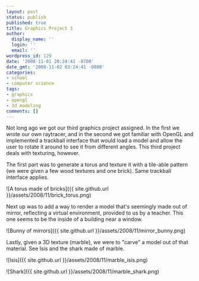 ```yaml
---
layout: post
status: publish
published: true
title: Graphics Project 3
author:
  display_name: ''
  login: ''
  email: ''
wordpress_id: 129
date: '2008-11-01 20:24:41 -0700'
date_gmt: '2008-11-02 03:24:41 -0800'
categories:
- school
- computer science
tags:
- graphics
- opengl
- 3d modeling
comments: []
---
```

Not long ago we got our third graphics project assigned.  In the first we wrote our own raytracer, and in the second we got familiar with OpenGL and implemented a trackball interface that would load a model and allow the user to rotate it around to see it from different angles.  This third project deals with texturing, however.

The first part was to generate a torus and texture it with a tile-able pattern (we were given a few wood textures and one brick).  Same trackball interface applies.

![A torus made of bricks]({{ site.github.url }}/assets/2008/11/brick_torus.png)

Next up was to add a way to render a model that's seemingly made out of mirror, reflecting a virtual environment, provided to us by a teacher.  This one seems to be the inside of a building near a window.

![Bunny of mirrors]({{ site.github.url }}/assets/2008/11/mirror_bunny.png)

Lastly, given a 3D texture (marble), we were to "carve" a model out of that material.  See Isis and the shark made of marble.

![Isis]({{ site.github.url }}/assets/2008/11/marble_isis.png)

![Shark]({{ site.github.url }}/assets/2008/11/marble_shark.png)
